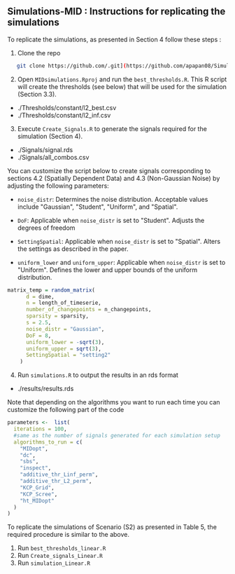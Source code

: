 ## Simulations-MID : Instructions for replicating the simulations 
To replicate the simulations, as presented in Section 4 follow these steps : 
1. Clone the repo 
```sh
   git clone https://github.com/.git](https://github.com/apapan08/Simulations-MID.git
   ```
2. Open `MIDsimulations.Rproj` and run the `best_thresholds.R`. This R script will create the thresholds (see below) that will be used for the simulation (Section 3.3). 

* ./Thresholds/constant/l2_best.csv
* ./Thresholds/constant/l2_inf.csv

3. Execute `Create_Signals.R` to generate the signals required for the simulation (Section 4). 

* ./Signals/signal.rds
* ./Signals/all_combos.csv 

You can customize the script below to create signals corresponding to sections 4.2 (Spatially Dependent Data) and 4.3 (Non-Gaussian Noise) by adjusting the following parameters:

* `noise_distr`: Determines the noise distribution. Acceptable values include "Gaussian", "Student", "Uniform", and "Spatial".

* `DoF`: Applicable when `noise_distr` is set to "Student". Adjusts the degrees of freedom

* `SettingSpatial`: Applicable when `noise_distr` is set to "Spatial". Alters the settings as described in the paper.

* `uniform_lower` and `uniform_upper`: Applicable when `noise_distr` is set to "Uniform". Defines the lower and upper bounds of the uniform distribution.


```r
matrix_temp = random_matrix(
      d = dime,
      n = length_of_timeserie,
      number_of_changepoints = n_changepoints,
      sparsity = sparsity,
      s = 2.5,
      noise_distr = "Gaussian",
      DoF = 8,
      uniform_lower = -sqrt(3),
      uniform_upper = sqrt(3),
      SettingSpatial = "setting2"
    )
```



4. Run `simulations.R` to output the results in an rds format

* ./results/results.rds

Note that depending on the algorithms you want to run each time you can customize the following part of the code 

```r
parameters <-  list(
  iterations = 100,
  #same as the number of signals generated for each simulation setup
  algorithms_to_run = c(
    "MIDopt",
    "dc",
    "sbs",
    "inspect",
    "additive_thr_Linf_perm",
    "additive_thr_L2_perm",
    "KCP_Grid",
    "KCP_Scree",
    "ht_MIDopt"
  )
)
```



To replicate the simulations of Scenario (S2) as presented in Table 5, the required procedure is similar to the above. 
1. Run `best_thresholds_linear.R`
2. Run `Create_signals_Linear.R`
3. Run `simulation_Linear.R`

